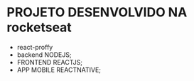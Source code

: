 # PROJETO DESENVOLVIDO NA rocketseat
* react-proffy
* backend NODEJS;
* FRONTEND REACTJS;
* APP MOBILE REACTNATIVE;
